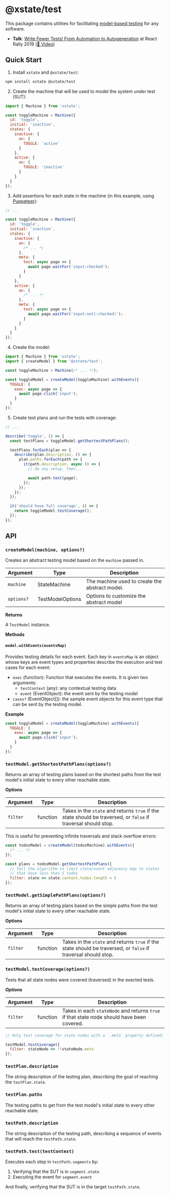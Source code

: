 # @xstate/test

This package contains utilities for facilitating [model-based testing](https://en.wikipedia.org/wiki/Model-based_testing) for any software.

- **Talk**: [Write Fewer Tests! From Automation to Autogeneration](https://slides.com/davidkhourshid/mbt) at React Rally 2019 ([🎥 Video](https://www.youtube.com/watch?v=tpNmPKjPSFQ))

## Quick Start

1. Install `xstate` and `@xstate/test`:

```bash
npm install xstate @xstate/test
```

2. Create the machine that will be used to model the system under test (SUT):

```js
import { Machine } from 'xstate';

const toggleMachine = Machine({
  id: 'toggle',
  initial: 'inactive',
  states: {
    inactive: {
      on: {
        TOGGLE: 'active'
      }
    },
    active: {
      on: {
        TOGGLE: 'inactive'
      }
    }
  }
});
```

3. Add assertions for each state in the machine (in this example, using [Puppeteer](https://github.com/GoogleChrome/puppeteer)):

```js
// ...

const toggleMachine = Machine({
  id: 'toggle',
  initial: 'inactive',
  states: {
    inactive: {
      on: {
        /* ... */
      },
      meta: {
        test: async page => {
          await page.waitFor('input:checked');
        }
      }
    },
    active: {
      on: {
        /* ... */
      },
      meta: {
        test: async page => {
          await page.waitFor('input:not(:checked)');
        }
      }
    }
  }
});
```

4. Create the model:

```js
import { Machine } from 'xstate';
import { createModel } from '@xstate/test';

const toggleMachine = Machine(/* ... */);

const toggleModel = createModel(toggleMachine).withEvents({
  TOGGLE: {
    exec: async page => {
      await page.click('input');
    }
  }
});
```

5. Create test plans and run the tests with coverage:

```js
// ...

describe('toggle', () => {
  const testPlans = toggleModel.getShortestPathPlans();

  testPlans.forEach(plan => {
    describe(plan.description, () => {
      plan.paths.forEach(path => {
        it(path.description, async () => {
          // do any setup, then...

          await path.test(page);
        });
      });
    });
  });

  it('should have full coverage', () => {
    return toggleModel.testCoverage();
  });
});
```

## API

### `createModel(machine, options?)`

Creates an abstract testing model based on the `machine` passed in.

| Argument   | Type             | Description                                    |
| ---------- | ---------------- | ---------------------------------------------- |
| `machine`  | StateMachine     | The machine used to create the abstract model. |
| `options?` | TestModelOptions | Options to customize the abstract model        |

**Returns**

A `TestModel` instance.

**Methods**

#### `model.withEvents(eventsMap)`

Provides testing details for each event. Each key in `eventsMap` is an object whose keys are event types and properties describe the execution and test cases for each event:

- `exec` (function): Function that executes the events. It is given two arguments:
  - `testContext` (any): any contextual testing data
  - `event` (EventObject): the event sent by the testing model
- `cases?` (EventObject[]): the sample event objects for this event type that can be sent by the testing model.

**Example**

```js
const toggleModel = createModel(toggleMachine).withEvents({
  TOGGLE: {
    exec: async page => {
      await page.click('input');
    }
  }
});
```

### `testModel.getShortestPathPlans(options?)`

Returns an array of testing plans based on the shortest paths from the test model's initial state to every other reachable state.

**Options**


| Argument | Type     | Description                                                                                                    |
| -------- | -------- | -------------------------------------------------------------------------------------------------------------- |
| `filter` | function | Takes in the `state` and returns `true` if the state should be traversed, or `false` if traversal should stop. |

This is useful for preventing infinite traversals and stack overflow errors:

```js
const todosModel = createModel(todosMachine).withEvents({
  /* ... */
});

const plans = todosModel.getShortestPathPlans({
  // Tell the algorithm to limit state/event adjacency map to states
  // that have less than 5 todos
  filter: state => state.context.todos.length < 5
});
```

### `testModel.getSimplePathPlans(options?)`

Returns an array of testing plans based on the simple paths from the test model's initial state to every other reachable state.

**Options**

| Argument | Type     | Description                                                                                                    |
| -------- | -------- | -------------------------------------------------------------------------------------------------------------- |
| `filter` | function | Takes in the `state` and returns `true` if the state should be traversed, or `false` if traversal should stop. |

### `testModel.testCoverage(options?)`

Tests that all state nodes were covered (traversed) in the exected tests.

**_Options_**

| Argument | Type     | Description                                                                               |
| -------- | -------- | ----------------------------------------------------------------------------------------- |
| `filter` | function | Takes in each `stateNode` and returns `true` if that state node should have been covered. |

```js
// Only test coverage for state nodes with a `.meta` property defined:

testModel.testCoverage({
  filter: stateNode => !!stateNode.meta
});
```

### `testPlan.description`

The string description of the testing plan, describing the goal of reaching the `testPlan.state`.

### `testPlan.paths`

The testing paths to get from the test model's initial state to every other reachable state.

### `testPath.description`

The string description of the testing path, describing a sequence of events that will reach the `testPath.state`.

### `testPath.test(testContext)`

Executes each step in `testPath.segments` by:

1. Verifying that the SUT is in `segment.state`
2. Executing the event for `segment.event`

And finally, verifying that the SUT is in the target `testPath.state`.
